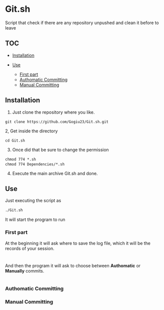 # Git.sh
Script that check if there are any repository unpushed and clean it before to leave

## TOC

- [Installation](#Installation)
- [Use](#Use)
    
    - [First part](#First-part)
    - [Authomatic Committing](#Authomatic-Committing)
    - [Manual Committing](#Manual-Committing)


## Installation

1. Just clone the repository where you like.

```
git clone https://github.com/Gogiu23/Git.sh.git
```
2, Get inside the directory
```
cd Git.sh
```
3. Once did that be sure to change the permission
```
chmod 774 *.sh
chmod 774 Dependencies/*.sh
```
4. Execute the main archive Git.sh and done.

## Use
Just executing the script as
```bash
./Git.sh
```
It will start the program to run
### First part
At the beginning it will ask where to save the log file, which it will be the records of your session.


<h1 align="center>


![](https://github.com/Gogiu23/Git.sh/blob/main/Images/log.png)


</h1>

And then the program it will ask to choose between **Authomatic** or **Manually** commits.


<h1 align="center>


![](https://github.com/Gogiu23/Git.sh/blob/main/Images/pick.png)


</h1>


### Authomatic Committing
### Manual Committing


